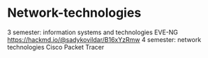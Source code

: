 # Network-technologies
3 semester: information systems and technologies EVE-NG  https://hackmd.io/@sadykovildar/B16xYzRmw
4 semester: network technologies Cisco Packet Tracer
